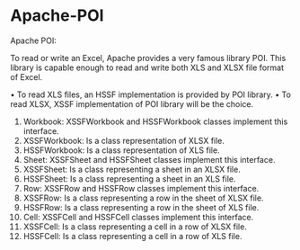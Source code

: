 # Apache-POI
Apache POI:

To read or write an Excel, Apache provides a very famous library POI. 
This library is capable enough to read and write both XLS and XLSX file format of Excel.

•	To read XLS files, an HSSF implementation is provided by POI library.
•	To read XLSX, XSSF implementation of POI library will be the choice. 

1.	Workbook: XSSFWorkbook and HSSFWorkbook classes implement this interface.
2.	XSSFWorkbook: Is a class representation of XLSX file.
3.	HSSFWorkbook: Is a class representation of XLS file.
4.	Sheet: XSSFSheet and HSSFSheet classes implement this interface.
5.	XSSFSheet: Is a class representing a sheet in an XLSX file.
6.	HSSFSheet: Is a class representing a sheet in an XLS file.
7.	Row: XSSFRow and HSSFRow classes implement this interface.
8.	XSSFRow: Is a class representing a row in the sheet of XLSX file.
9.	HSSFRow: Is a class representing a row in the sheet of XLS file.
10.	Cell: XSSFCell and HSSFCell classes implement this interface.
11.	XSSFCell: Is a class representing a cell in a row of XLSX file.
12.	HSSFCell: Is a class representing a cell in a row of XLS file.
